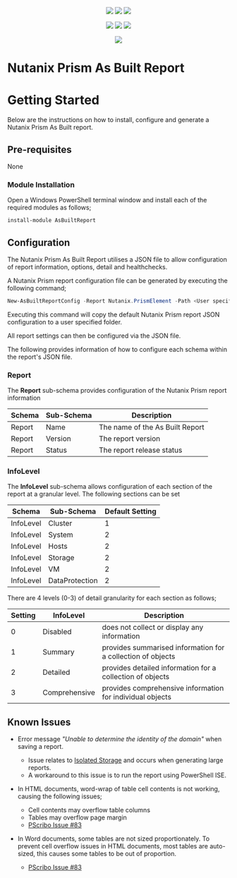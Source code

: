 <p align="center">
    <a href="https://www.powershellgallery.com/packages/AsBuiltReport.Nutanix.PrismElement/" alt="PowerShell Gallery Version">
        <img src="https://img.shields.io/powershellgallery/v/AsBuiltReport.Nutanix.PrismElement.svg" /></a>
    <a href="https://www.powershellgallery.com/packages/AsBuiltReport.Nutanix.PrismElement/" alt="PS Gallery Downloads">
        <img src="https://img.shields.io/powershellgallery/dt/AsBuiltReport.Nutanix.PrismElement.svg" /></a>
    <a href="https://www.powershellgallery.com/packages/AsBuiltReport.Nutanix.PrismElement/" alt="PS Platform">
        <img src="https://img.shields.io/powershellgallery/p/AsBuiltReport.Nutanix.PrismElement.svg" /></a>
</p>
<p align="center">
    <a href="https://github.com/AsBuiltReport/AsBuiltReport.Nutanix.PrismElement/graphs/commit-activity" alt="GitHub Last Commit">
        <img src="https://img.shields.io/github/last-commit/AsBuiltReport/AsBuiltReport.Nutanix.PrismElement/master.svg" /></a>
    <a href="https://raw.githubusercontent.com/AsBuiltReport/AsBuiltReport.Nutanix.PrismElement/master/LICENSE" alt="GitHub License">
        <img src="https://img.shields.io/github/license/AsBuiltReport/AsBuiltReport.Nutanix.PrismElement.svg" /></a>
    <a href="https://github.com/AsBuiltReport/AsBuiltReport.Nutanix.PrismElement/graphs/contributors" alt="GitHub Contributors">
        <img src="https://img.shields.io/github/contributors/AsBuiltReport/AsBuiltReport.Nutanix.PrismElement.svg"/></a>
</p>
<p align="center">
    <a href="https://twitter.com/AsBuiltReport" alt="Twitter">
            <img src="https://img.shields.io/twitter/follow/AsBuiltReport.svg?style=social"/></a>
</p>

# Nutanix Prism As Built Report

# Getting Started
Below are the instructions on how to install, configure and generate a Nutanix Prism As Built report.

## Pre-requisites
None

### Module Installation

Open a Windows PowerShell terminal window and install each of the required modules as follows;
```powershell
install-module AsBuiltReport
```

## Configuration
The Nutanix Prism As Built Report utilises a JSON file to allow configuration of report information, options, detail and healthchecks. 

A Nutanix Prism report configuration file can be generated by executing the following command;
```powershell
New-AsBuiltReportConfig -Report Nutanix.PrismElement -Path <User specified folder> -Name <Optional> 
```

Executing this command will copy the default Nutanix Prism report JSON configuration to a user specified folder. 

All report settings can then be configured via the JSON file.

The following provides information of how to configure each schema within the report's JSON file.

### Report
The **Report** sub-schema provides configuration of the Nutanix Prism report information

| Schema | Sub-Schema | Description |
| ------ | ---------- | ----------- |
| Report | Name | The name of the As Built Report
| Report | Version | The report version
| Report | Status | The report release status

### InfoLevel
The **InfoLevel** sub-schema allows configuration of each section of the report at a granular level. The following sections can be set

| Schema | Sub-Schema | Default Setting |
| ------ | ---------- | --------------- |
| InfoLevel | Cluster | 1
| InfoLevel | System | 2
| InfoLevel | Hosts | 2
| InfoLevel | Storage | 2
| InfoLevel | VM | 2
| InfoLevel | DataProtection | 2

There are 4 levels (0-3) of detail granularity for each section as follows;

| Setting | InfoLevel | Description |
| ------- | ---- | ----------- |
| 0 | Disabled | does not collect or display any information
| 1 | Summary | provides summarised information for a collection of objects
| 2 | Detailed | provides detailed information for a collection of objects
| 3 | Comprehensive | provides comprehensive information for individual objects

## Known Issues
- Error message _"Unable to determine the identity of the domain"_ when saving a report. 
  - Issue relates to [Isolated Storage](http://rekiwi.blogspot.com/2008/12/unable-to-determine-identity-of-domain.html) and occurs when generating large reports. 
  - A workaround to this issue is to run the report using PowerShell ISE.
- In HTML documents, word-wrap of table cell contents is not working, causing the following issues;
  - Cell contents may overflow table columns
  - Tables may overflow page margin
  - [PScribo Issue #83](https://github.com/iainbrighton/PScribo/issues/83)

- In Word documents, some tables are not sized proportionately. To prevent cell overflow issues in HTML documents, most tables are auto-sized, this causes some tables to be out of proportion.
    
    - [PScribo Issue #83](https://github.com/iainbrighton/PScribo/issues/83)